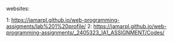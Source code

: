 websites:

1: https://jamarpl.github.io/web-programming-assigments/lab%201%20profile/
2: https://jamarpl.github.io/web-programming-assignments/_2405323_IA1_ASSIGNMENT/Codes/
